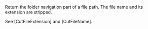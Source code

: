 Return the folder navigation part of a file path. The file name and its extension are stripped.

See [CutFileExtension] and [CutFileName].